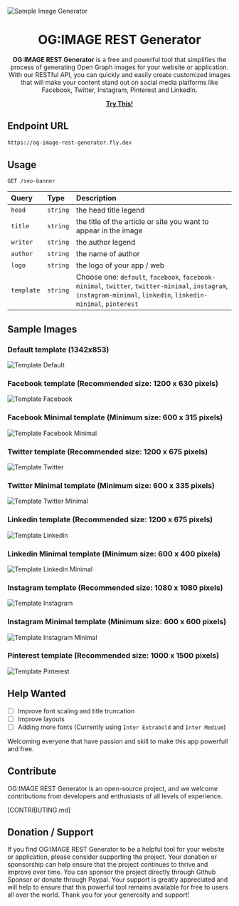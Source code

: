 
![Sample Image Generator](https://og-image-rest-generator.fly.dev/seo-banner?title=OG:IMAGE%20REST%20Generator%20-%20Free%20And%20Open%20Source!&author=darkterminal&head=Baby%20Tyrex%20Release&writer=Punk%20Storyteller)

<h1 align="center">OG:IMAGE REST Generator</h1>

<p align="center">
  <strong>OG:IMAGE REST Generator</strong> is a free and powerful tool that simplifies the process of generating Open Graph images for your website or application. With our RESTful API, you can quickly and easily create customized images that will make your content stand out on social media platforms like Facebook, Twitter, Instagram, Pinterest and LinkedIn.
</p>

<p align="center">
  <a href="https://og-image-rest-generator.fly.dev/seo-banner?title=OG:IMAGE%20REST%20Generator%20-%20Free%20And%20Open%20Source!&author=darkterminal&head=Baby%20Tyrex%20Release&writer=Punk%20Storyteller" target="_blank"><strong>Try This!</strong></a>
</p>

## Endpoint URL
```bash
https://og-image-rest-generator.fly.dev
```

## Usage
```http
GET /seo-banner
```

| Query     | Type     | Description                       |
| :-------- | :------- | :-------------------------------- |
| `head` | `string` | the head title legend |
| `title` | `string` | the title of the article or site you want to appear in the image |
| `writer` | `string` | the author legend |
| `author` | `string` | the name of author |
| `logo` | `string` | the logo of your app / web |
| `template` | `string` | Choose one: `default`, `facebook`, `facebook-minimal`, `twitter`, `twitter-minimal`, `instagram`, `instagram-minimal`, `linkedin`, `linkedin-minimal`, `pinterest` |

## Sample Images

### Default template (1342x853)
![Template Default](images/sample-ogDefault.png)

### Facebook template (Recommended size: 1200 x 630 pixels)
![Template Facebook](images/sample-ogFacebook.png)

### Facebook Minimal template (Minimum size: 600 x 315 pixels)
![Template Facebook Minimal](images/sample-ogFacebookMinimal.png)

### Twitter template (Recommended size: 1200 x 675 pixels)
![Template Twitter](images/sample-ogTwitter.png)

### Twitter Minimal template (Minimum size: 600 x 335 pixels)
![Template Twitter Minimal](images/sample-ogTwitterMinimal.png)

### Linkedin template (Recommended size: 1200 x 675 pixels)
![Template Linkedin](images/sample-ogLinkedin.png)

### Linkedin Minimal template (Minimum size: 600 x 400 pixels)
![Template Linkedin Minimal](images/sample-ogLinkedinMinimal.png)

### Instagram template (Recommended size: 1080 x 1080 pixels)
![Template Instagram](images/sample-ogInstagram.png)

### Instagram Minimal template (Minimum size: 600 x 600 pixels)
![Template Instagram Minimal](images/sample-ogInstagramMinimal.png)

### Pinterest template (Recommended size: 1000 x 1500 pixels)
![Template Pinterest](images/sample-ogPinterest.png)

## Help Wanted
- [ ] Improve font scaling and title truncation
- [ ] Improve layouts
- [ ] Adding more fonts (Currently using `Inter Extrabold` and `Inter Medium`)

Welcoming everyone that have passion and skill to make this app powerfull and free.

## Contribute

OG:IMAGE REST Generator is an open-source project, and we welcome contributions from developers and enthusiasts of all levels of experience.

[CONTRIBUTING.md]

## Donation / Support
If you find OG:IMAGE REST Generator to be a helpful tool for your website or application, please consider supporting the project. Your donation or sponsorship can help ensure that the project continues to thrive and improve over time. You can sponsor the project directly through Github Sponsor or donate through Paypal. Your support is greatly appreciated and will help to ensure that this powerful tool remains available for free to users all over the world. Thank you for your generosity and support!
